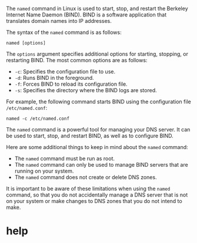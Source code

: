 The `named` command in Linux is used to start, stop, and restart the Berkeley Internet Name Daemon (BIND). BIND is a software application that translates domain names into IP addresses.

The syntax of the `named` command is as follows:

```
named [options]
```

The `options` argument specifies additional options for starting, stopping, or restarting BIND. The most common options are as follows:

* `-c`: Specifies the configuration file to use.
* `-d`: Runs BIND in the foreground.
* `-f`: Forces BIND to reload its configuration file.
* `-s`: Specifies the directory where the BIND logs are stored.

For example, the following command starts BIND using the configuration file `/etc/named.conf`:

```
named -c /etc/named.conf
```

The `named` command is a powerful tool for managing your DNS server. It can be used to start, stop, and restart BIND, as well as to configure BIND.

Here are some additional things to keep in mind about the `named` command:

* The `named` command must be run as root.
* The `named` command can only be used to manage BIND servers that are running on your system.
* The `named` command does not create or delete DNS zones.

It is important to be aware of these limitations when using the `named` command, so that you do not accidentally manage a DNS server that is not on your system or make changes to DNS zones that you do not intend to make.




# help 

```

```
